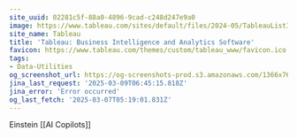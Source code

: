 ```yaml
---
site_uuid: 02281c5f-88a0-4896-9cad-c248d247e9a0
image: https://www.tableau.com/sites/default/files/2024-05/TableauListImage_1024x512.png
site_name: Tableau
title: 'Tableau: Business Intelligence and Analytics Software'
favicon: https://www.tableau.com/themes/custom/tableau_www/favicon.ico
tags:
- Data-Utilities
og_screenshot_url: https://og-screenshots-prod.s3.amazonaws.com/1366x768/80/false/9f08b5a99c6c9f62c7b1c97611500f5db6b140a14c8c8c4a5b34b00faaad2427.jpeg
jina_last_request: '2025-03-09T06:45:15.818Z'
jina_error: 'Error occurred'
og_last_fetch: '2025-03-07T05:19:01.831Z'
---
```


Einstein [[AI Copilots]]

